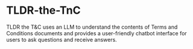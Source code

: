 # TLDR-the-TnC
TLDR the T&amp;C uses an LLM to understand the contents of Terms and Conditions documents and provides a user-friendly chatbot interface for users to ask questions and receive answers.
